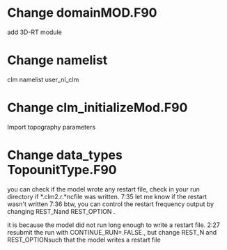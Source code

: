 # Change domainMOD.F90

add 3D-RT module

# Change namelist
clm namelist user_nl_clm

# Change clm_initializeMod.F90
Import topography parameters

# Change data_types TopounitType.F90


you can check if the model wrote any restart file, check in your run directory if *.clm2.r.*ncfile was written.
7:35
let me know if the restart wasn't written
7:36
btw, you can control the restart frequency output by changing REST_Nand REST_OPTION .


it is because the model did not run long enough to write a restart file.
2:27
resubmit the run with CONTINUE_RUN=.FALSE., but change REST_N and REST_OPTIONsuch that the model writes a restart file
